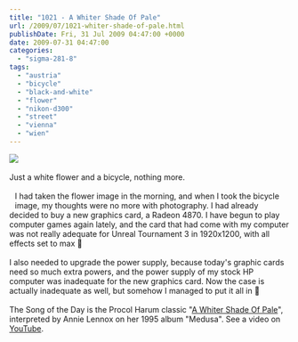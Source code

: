```yaml
---
title: "1021 - A Whiter Shade Of Pale"
url: /2009/07/1021-whiter-shade-of-pale.html
publishDate: Fri, 31 Jul 2009 04:47:00 +0000
date: 2009-07-31 04:47:00
categories: 
  - "sigma-281-8"
tags: 
  - "austria"
  - "bicycle"
  - "black-and-white"
  - "flower"
  - "nikon-d300"
  - "street"
  - "vienna"
  - "wien"
---
```

<a href="https://d25zfm9zpd7gm5.cloudfront.net/1200x1200/2009/20090730_081349_ps.jpg" target="_blank"><img src="https://d25zfm9zpd7gm5.cloudfront.net/0600x0600/2009/20090730_081349_ps.jpg"/></a><br/><br/>Just a white flower and a bicycle, nothing more. <br/><br/><a href="https://d25zfm9zpd7gm5.cloudfront.net/1200x1200/2009/20090730_164453_ps.jpg" target="_blank"><img alt="" border="0" src="https://d25zfm9zpd7gm5.cloudfront.net/0150x0150/2009/20090730_164453_ps.jpg" style="margin: 10pt 10px 10px 0pt; float: left;"/></a> I had taken the flower image in the morning, and when I took the bicycle image, my thoughts were no more with photography. I had already decided to buy a new graphics card, a Radeon 4870. I have begun to play computer games again lately, and the card that had come with my computer was not really adequate for Unreal Tournament 3 in 1920x1200, with all effects set to max 🙂<br/><br/> I also needed to upgrade the power supply, because today's graphic cards need so much extra powers, and the power supply of my stock HP computer was inadequate for the new graphics card. Now the case is actually inadequate as well, but somehow I managed to put it all in 🙂<br/><br/>The Song of the Day is the Procol Harum classic "<a href="http://www.lyricsmode.com/lyrics/a/annie_lennox/a_whiter_shade_of_pale.html" target="_blank">A Whiter Shade Of Pale</a>", interpreted by Annie Lennox on her 1995 album "Medusa". See a video on <a href="http://www.youtube.com/watch?v=kRL0rKkRkk0" target="_blank">YouTube</a>.
